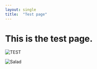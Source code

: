 ```yaml
---
layout: single
title:  "Test page"
---
```


# This is the test page.

![TEST](D:\JWMin\on-leaf-github-blog\on-leaf.github.io\images\2025-06-17-test\TEST.png)

![Salad](D:\JWMin\on-leaf-github-blog\on-leaf.github.io\images\2025-06-17-test\Salad.png)
